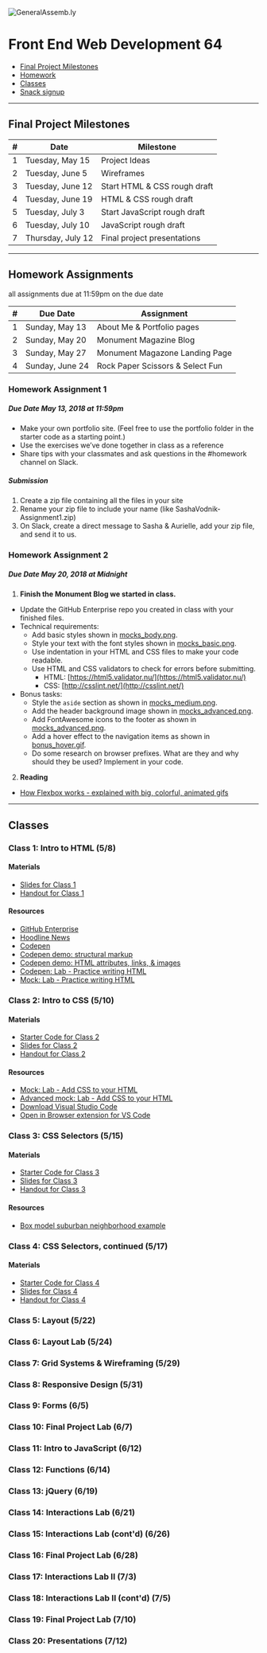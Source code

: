 ![GeneralAssemb.ly](https://github.com/generalassembly/ga-ruby-on-rails-for-devs/raw/master/images/ga.png "GeneralAssemb.ly")

# Front End Web Development 64

- [Final Project Milestones](#final-project-milestones)
- [Homework](#homework-assignments)
- [Classes](#classes)
- [Snack signup](https://codesnacks.youcanbook.me/)

---

## Final Project Milestones

| # | Date | Milestone |
| - | ---- | --------- |
| 1 | Tuesday, May 15 | Project Ideas |
| 2 | Tuesday, June 5 | Wireframes |
| 3 | Tuesday, June 12 | Start HTML & CSS rough draft |
| 4 | Tuesday, June 19 | HTML & CSS rough draft |
| 5 | Tuesday, July 3 | Start JavaScript rough draft |
| 6 | Tuesday, July 10 | JavaScript rough draft |
| 7 | Thursday, July 12 | Final project presentations |  

---
 
## Homework Assignments

all assignments due at 11:59pm on the due date

| # | Due Date | Assignment |
| - | ---- | --------- |
| 1 | Sunday, May 13 | About Me & Portfolio pages |
| 2 | Sunday, May 20 | Monument Magazine Blog |
| 3 | Sunday, May 27 | Monument Magazone Landing Page |
| 4 | Sunday, June 24 | Rock Paper Scissors & Select Fun |
 

### Homework Assignment 1
##### Due Date May 13, 2018 at 11:59pm
* Make your own portfolio site. (Feel free to use the portfolio folder in the starter code as a starting point.)
* Use the exercises we’ve done together in class as a reference
* Share tips with your classmates and ask questions in the #homework channel on Slack.

##### Submission
1. Create a zip file containing all the files in your site
2. Rename your zip file to include your name (like SashaVodnik-Assignment1.zip)
3. On Slack, create a direct message to Sasha & Aurielle, add your zip file, and send it to us.


### Homework Assignment 2
##### Due Date May 20, 2018 at Midnight

1. <strong>Finish the Monument Blog we started in class.</strong>

  * Update the GitHub Enterprise repo you created in class with your finished files.
  * Technical requirements:
    * Add basic styles shown in [mocks_body.png](./resources/04/mocks_body.png).
    * Style your text with the font styles shown in [mocks_basic.png](./resources/04/mocks_basic.png).
    * Use indentation in your HTML and CSS files to make your code readable.
    * Use HTML and CSS validators to check for errors before submitting.
      * HTML: [https://html5.validator.nu/](https://html5.validator.nu/)
      * CSS: [http://csslint.net/](http://csslint.net/)
  * Bonus tasks:
    * Style the <code>aside</code> section as shown in [mocks_medium.png](./resources/04/mocks_medium.png).
    * Add the header background image shown in [mocks_advanced.png](./resources/04/mocks_advanced.png).
    * Add FontAwesome icons to the footer as shown in [mocks_advanced.png](./resources/04/mocks_advanced.png). 
    * Add a hover effect to the navigation items as shown in [bonus_hover.gif](./resources/04/bonus_hover.gif).
    * Do some research on browser prefixes. What are they and why should they be used? Implement in your code.

2. <strong>Reading</strong>
  * [How Flexbox works - explained with big, colorful, animated gifs](https://medium.freecodecamp.com/an-animated-guide-to-flexbox-d280cf6afc35#.2a94vfhey)

<!-- 
### Homework Assignment 3
##### Due Date May 27, 2018 at Midnight

* Fork the [assignment](https://github.com/ericmasiello/FEWD-Assignment3) to your personal repo
* Clone the _your_ forked version via GitHub Desktop to your computer
* Do the work, commit + push (publish)
* Submit a pull request -->

<!-- 
### Homework Assignment 4
##### Due Date June 24, 2018 at Midnight

* Fork the [assignment](https://github.com/ericmasiello/FEWD-Assignment4) to your personal repo
* Clone the _your_ forked version via GitHub Desktop to your computer
* Do the work, commit + push (publish)
* Submit a pull request -->

---

## Classes

### <strong>Class 1</strong>: Intro to HTML (5/8)

#### Materials

* [Slides for Class 1](./slides/FEWD-01-html-intro-slides.pdf)
* [Handout for Class 1](./handouts/FEWD-01-html-intro-handout.pdf)

#### Resources

* [GitHub Enterprise](https://git.generalassemb.ly)
* [Hoodline News](https://hoodline.com/news)
* [Codepen](https://codepen.io)
* [Codepen demo: structural markup](https://codepen.io/svodnik/pen/VxrRYP)
* [Codepen demo: HTML attributes, links, & images](https://codepen.io/svodnik/pen/wjPOaX)
* [Codepen: Lab - Practice writing HTML](https://codepen.io/svodnik/pen/QrOojJ)
* [Mock: Lab - Practice writing HTML](https://git.generalassemb.ly/vodnik/FEWD-SF-64/blob/master/resources/01/part_1.png)

### <strong>Class 2</strong>: Intro to CSS (5/10)

#### Materials
* [Starter Code for Class 2](https://git.generalassemb.ly/vodnik/FEWD-SF-64/raw/master/resources/02/FEWD-02-css-intro-starter-code.zip)
* [Slides for Class 2](./slides/FEWD-02-css-intro-slides.pdf)
* [Handout for Class 2](./handouts/FEWD-02-css-intro-handout.pdf)

#### Resources

* [Mock: Lab - Add CSS to your HTML](https://git.generalassemb.ly/vodnik/FEWD-SF-64/blob/master/resources/01/part_2.png)
* [Advanced mock: Lab - Add CSS to your HTML](https://git.generalassemb.ly/vodnik/FEWD-SF-64/blob/master/resources/01/part_2_advanced.png)
* [Download Visual Studio Code](https://code.visualstudio.com/Download)
* [Open in Browser extension for VS Code](https://marketplace.visualstudio.com/items?itemName=techer.open-in-browser)


### <strong>Class 3</strong>: CSS Selectors (5/15)

#### Materials
* [Starter Code for Class 3](https://git.generalassemb.ly/vodnik/FEWD-SF-64/raw/master/resources/03/FEWD-03-css-selectors-starter-code.zip)
* [Slides for Class 3](./slides/FEWD-03-css-selectors-slides.pdf)
* [Handout for Class 3](./handouts/FEWD-03-css-selectors-handout.pdf)

#### Resources

* [Box model suburban neighborhood example](https://medium.freecodecamp.com/css-box-model-explained-by-living-in-a-boring-suburban-neighborhood-9a9e692773c1)


### <strong>Class 4</strong>: CSS Selectors, continued (5/17)

#### Materials
* [Starter Code for Class 4](https://git.generalassemb.ly/vodnik/FEWD-SF-64/raw/master/resources/04/FEWD-04-css-selectors-cont-starter-code.zip)
* [Slides for Class 4](./slides/FEWD-04-css-selectors-cont-slides.pdf)
* [Handout for Class 4](./handouts/FEWD-04-css-selectors-cont-handout.pdf)


### <strong>Class 5</strong>: Layout (5/22)
### <strong>Class 6</strong>: Layout Lab (5/24)
### <strong>Class 7</strong>: Grid Systems & Wireframing (5/29)
### <strong>Class 8</strong>: Responsive Design (5/31)
### <strong>Class 9</strong>: Forms (6/5)
### <strong>Class 10</strong>: Final Project Lab (6/7)
### <strong>Class 11</strong>: Intro to JavaScript (6/12)
### <strong>Class 12</strong>: Functions (6/14)
### <strong>Class 13</strong>: jQuery (6/19)
### <strong>Class 14</strong>: Interactions Lab (6/21)
### <strong>Class 15</strong>: Interactions Lab (cont'd) (6/26)
### <strong>Class 16</strong>: Final Project Lab (6/28)
### <strong>Class 17</strong>: Interactions Lab II (7/3)
### <strong>Class 18</strong>: Interactions Lab II (cont'd) (7/5)
### <strong>Class 19</strong>: Final Project Lab (7/10)
### <strong>Class 20</strong>: Presentations (7/12)